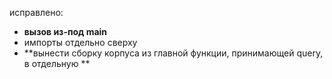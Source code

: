 

исправлено:
- **вызов из-под main**
- импорты отдельно сверху
- **вынести сборку корпуса из главной функции, принимающей query, в отдельную **
